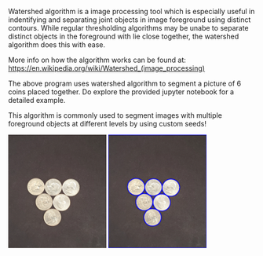Watershed algorithm is a image processing tool which is especially useful in indentifying and separating joint objects in image foreground using distinct contours. While regular thresholding algorithms may be unabe to separate distinct objects in the foreground with lie close together, the watershed algorithm does this with ease. 

More info on how the algorithm works can be found at: https://en.wikipedia.org/wiki/Watershed_(image_processing)

The above program uses watershed algorithm to segment a picture of 6 coins placed together. Do explore the provided jupyter notebook for a detailed example.

This algorithm is commonly used to segment images with multiple foreground objects at different levels by using custom seeds! 

<img src = "coins.jpg" width = 200>
<img src = "coins_with_contours.jpg" width = 200>
